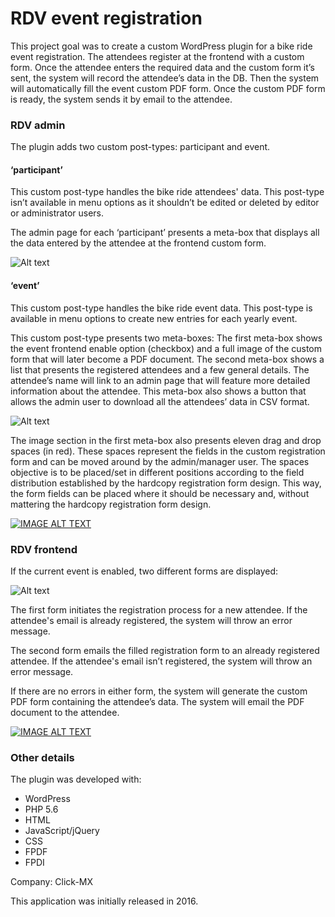 # RDV event registration

This project goal was to create a custom WordPress plugin for a bike ride event registration. The attendees register at the frontend with a custom form. Once the attendee enters the required data and the custom form it’s sent, the system will record the attendee’s data in the DB. Then the system will automatically fill the event custom PDF form. Once the custom PDF form is ready, the system sends it by email to the attendee.


### RDV admin

The plugin adds two custom post-types: participant and event.

#### ‘participant’

This custom post-type handles the bike ride attendees' data. This post-type isn’t available in menu options as it shouldn’t be edited or deleted by editor or administrator users.

The admin page for each ‘participant’ presents a meta-box that displays all the data entered by the attendee at the frontend custom form.

![Alt text](https://vl-portfolio-images.s3.us-west-2.amazonaws.com/admin-attendee-data.jpg)

#### ‘event’

This custom post-type handles the bike ride event data. This post-type is available in menu options to create new entries for each yearly event.

This custom post-type presents two meta-boxes:
The first meta-box shows the event frontend enable option (checkbox) and a full image of the custom form that will later become a PDF document.
The second meta-box shows a list that presents the registered attendees and a few general details. The attendee’s name will link to an admin page that will feature more detailed information about the attendee. This meta-box also shows a button that allows the admin user to download all the attendees’ data in CSV format.

![Alt text](https://vl-portfolio-images.s3.us-west-2.amazonaws.com/admin-event-data.jpg)

The image section in the first meta-box also presents eleven drag and drop spaces (in red). These spaces represent the fields in the custom registration form and can be moved around by the admin/manager user. The spaces objective is to be placed/set in different positions according to the field distribution established by the hardcopy registration form design. This way, the form fields can be placed where it should be necessary and, without mattering the hardcopy registration form design.

[![IMAGE ALT TEXT](https://vl-portfolio-images.s3.us-west-2.amazonaws.com/rdv-event-creation.jpg)](http://www.youtube.com/watch?v=rnr7bD40A3A "Bike Ride event registration plugin - admin sample view")


### RDV frontend

If the current event is enabled, two different forms are displayed:

![Alt text](https://vl-portfolio-images.s3.us-west-2.amazonaws.com/frontend-forms.jpg)

The first form initiates the registration process for a new attendee. If the attendee's email is already registered, the system will throw an error message.

The second form emails the filled registration form to an already registered attendee. If the attendee's email isn’t registered, the system will throw an error message.

If there are no errors in either form, the system will generate the custom PDF form containing the attendee’s data. The system will email the PDF document to the attendee.

[![IMAGE ALT TEXT](https://vl-portfolio-images.s3.us-west-2.amazonaws.com/RDV-frontend.jpg)](http://www.youtube.com/watch?v=NAb_7mzuId4 "Bike Ride event registration plugin - frontend sample view")


### Other details

The plugin was developed with:
<ul>
<li>WordPress</li>
<li>PHP 5.6</li>
<li>HTML</li>
<li>JavaScript/jQuery</li>
<li>CSS</li>
<li>FPDF</li>
<li>FPDI</li>
</ul>

Company: Click-MX

This application was initially released in 2016.